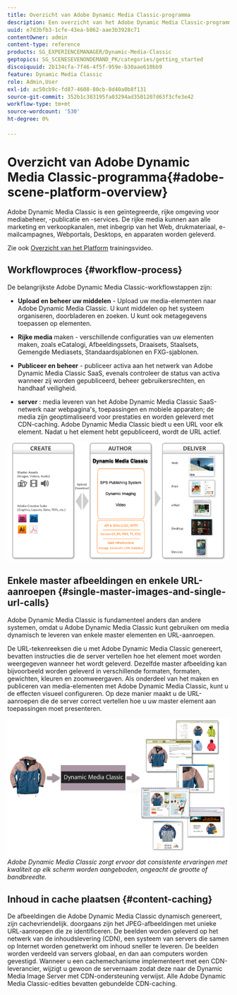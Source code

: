```yaml
---
title: Overzicht van Adobe Dynamic Media Classic-programma
description: Een overzicht van het Adobe Dynamic Media Classic-programma en het gehele workflowproces.
uuid: e7d3bfb3-1cfe-43ea-b862-aae3b3928c71
contentOwner: admin
content-type: reference
products: SG_EXPERIENCEMANAGER/Dynamic-Media-Classic
geptopics: SG_SCENESEVENONDEMAND_PK/categories/getting_started
discoiquuid: 2b134cfa-7f46-4f5f-959e-b30aae610bb9
feature: Dynamic Media Classic
role: Admin,User
exl-id: ac50cb9c-fd87-4608-80cb-8d40a0b8f131
source-git-commit: 352b1c383195fa03294ad3501207d63f3cfe3e42
workflow-type: tm+mt
source-wordcount: '530'
ht-degree: 0%

---
```


# Overzicht van Adobe Dynamic Media Classic-programma{#adobe-scene-platform-overview}

Adobe Dynamic Media Classic is een geïntegreerde, rijke omgeving voor mediabeheer, -publicatie en -services. De rijke media kunnen aan alle marketing en verkoopkanalen, met inbegrip van het Web, drukmateriaal, e-mailcampagnes, Webportals, Desktops, en apparaten worden geleverd.

Zie ook [Overzicht van het Platform](https://s7d5.scene7.com/s7viewers/html5/VideoViewer.html?videoserverurl=https://s7d5.scene7.com/is/content/&amp;emailurl=https://s7d5.scene7.com/s7/emailFriend&amp;serverUrl=https://s7d5.scene7.com/is/image/&amp;config=Scene7SharedAssets/Universal_HTML5_Video&amp;contenturl=https://s7d5.scene7.com/skins/&amp;asset=S7tutorials/572_Platform%20Overview_converted%20renamed_Getting%20Started-AVS) trainingsvideo.

## Workflowproces {#workflow-process}

De belangrijkste Adobe Dynamic Media Classic-workflowstappen zijn:

* **Upload en beheer uw middelen**  - Upload uw media-elementen naar Adobe Dynamic Media Classic. U kunt middelen op het systeem organiseren, doorbladeren en zoeken. U kunt ook metagegevens toepassen op elementen.

* **Rijke media**  maken - verschillende configuraties van uw elementen maken, zoals eCatalogi, Afbeeldingssets, Draaisets, Staalsets, Gemengde Mediasets, Standaardsjablonen en FXG-sjablonen.

* **Publiceer en beheer**  - publiceer activa aan het netwerk van Adobe Dynamic Media Classic SaaS, evenals controleer de status van activa wanneer zij worden gepubliceerd, beheer gebruikersrechten, en handhaaf veiligheid.

* **server** : media leveren van het Adobe Dynamic Media Classic SaaS-netwerk naar webpagina&#39;s, toepassingen en mobiele apparaten; de media zijn geoptimaliseerd voor prestaties en worden geleverd met CDN-caching. Adobe Dynamic Media Classic biedt u een URL voor elk element. Nadat u het element hebt gepubliceerd, wordt de URL actief.

![Het Adobe Dynamic Media Classic-workflowproces](/help/assets/gs_workflow.png)

## Enkele master afbeeldingen en enkele URL-aanroepen {#single-master-images-and-single-url-calls}

Adobe Dynamic Media Classic is fundamenteel anders dan andere systemen, omdat u Adobe Dynamic Media Classic kunt gebruiken om media dynamisch te leveren van enkele master elementen en URL-aanroepen.

De URL-tekenreeksen die u met Adobe Dynamic Media Classic genereert, bevatten instructies die de server vertellen hoe het element moet worden weergegeven wanneer het wordt geleverd. Dezelfde master afbeelding kan bijvoorbeeld worden geleverd in verschillende formaten, formaten, gewichten, kleuren en zoomweergaven. Als onderdeel van het maken en publiceren van media-elementen met Adobe Dynamic Media Classic, kunt u de effecten visueel configureren. Op deze manier maakt u de URL-aanroepen die de server correct vertellen hoe u uw master element aan toepassingen moet presenteren.

![Adobe Dynamic Media Classic kan dezelfde master afbeelding in verschillende formaten en formaten aan verschillende mediums leveren.](/help/assets/gs_dynamic_publishing.png)
*Adobe Dynamic Media Classic zorgt ervoor dat consistente ervaringen met kwaliteit op elk scherm worden aangeboden, ongeacht de grootte of bandbreedte.*

## Inhoud in cache plaatsen {#content-caching}

De afbeeldingen die Adobe Dynamic Media Classic dynamisch genereert, zijn cachevriendelijk. doorgaans zijn het JPEG-afbeeldingen met unieke URL-aanroepen die ze identificeren. De beelden worden geleverd op het netwerk van de inhoudslevering (CDN), een systeem van servers die samen op Internet worden genetwerkt om inhoud sneller te leveren. De beelden worden verdeeld van servers globaal, en dan aan computers worden gevestigd. Wanneer u een cachemechanisme implementeert met een CDN-leverancier, wijzigt u gewoon de servernaam zodat deze naar de Dynamic Media Image Server met CDN-ondersteuning verwijst. Alle Adobe Dynamic Media Classic-edities bevatten gebundelde CDN-caching.
